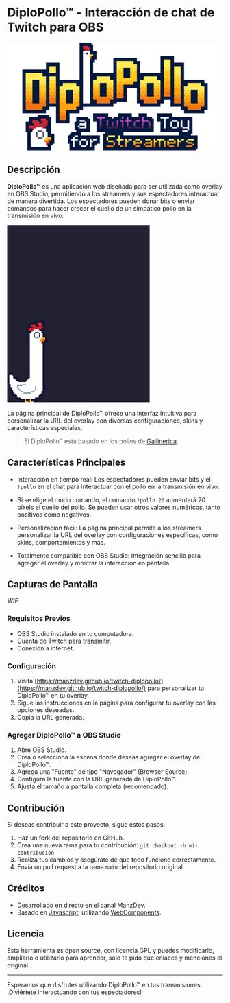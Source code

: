 # DiploPollo™ - Interacción de chat de Twitch para OBS

[![DiploPollo logo](./logo.png)](https://manzdev.github.io/twitch-diplopollo/)

## Descripción

**DiploPollo™** es una aplicación web diseñada para ser utilizada como overlay en OBS Studio, permitiendo a los streamers y sus espectadores interactuar de manera divertida. Los espectadores pueden donar bits o enviar comandos para hacer crecer el cuello de un simpático pollo en la transmisión en vivo.

![DiploPollo Demo](diplopollo.gif)

La página principal de DiploPollo™ ofrece una interfaz intuitiva para personalizar la URL del overlay con diversas configuraciones, skins y características especiales.

> El DiploPollo™ está basado en los pollos de [Gallinerica](https://manzdev.itch.io/gallinerica).

## Características Principales

- Interacción en tiempo real: Los espectadores pueden enviar bits y el `!pollo` en el chat para interactuar con el pollo en la transmisión en vivo.

- Si se elige el modo comando, el comando `!pollo 20` aumentará 20 píxels el cuello del pollo. Se pueden usar otros valores numéricos, tanto positivos como negativos.

- Personalización fácil: La página principal permite a los streamers personalizar la URL del overlay con configuraciones específicas, como skins, comportamientos y más.

- Totalmente compatible con OBS Studio: Integración sencilla para agregar el overlay y mostrar la interacción en pantalla.

## Capturas de Pantalla

*WIP*

### Requisitos Previos

- OBS Studio instalado en tu computadora.
- Cuenta de Twitch para transmitir.
- Conexión a internet.

### Configuración

1. Visita [https://manzdev.github.io/twitch-diplopollo/](https://manzdev.github.io/twitch-diplopollo/) para personalizar tu DiploPollo™ en tu overlay.
2. Sigue las instrucciones en la página para configurar tu overlay con las opciones deseadas.
3. Copia la URL generada.

### Agregar DiploPollo™ a OBS Studio

1. Abre OBS Studio.
2. Crea o selecciona la escena donde deseas agregar el overlay de DiploPollo™.
3. Agrega una "Fuente" de tipo "Navegador" (Browser Source).
4. Configura la fuente con la URL generada de DiploPollo™.
5. Ajusta el tamaño a pantalla completa (recomendado).

## Contribución

Si deseas contribuir a este proyecto, sigue estos pasos:

1. Haz un fork del repositorio en GitHub.
2. Crea una nueva rama para tu contribución: `git checkout -b mi-contribucion`
3. Realiza tus cambios y asegúrate de que todo funcione correctamente.
4. Envía un pull request a la rama `main` del repositorio original.

## Créditos

- Desarrollado en directo en el canal [ManzDev](https://manz.dev/).
- Basado en [Javascript](https://lenguajejs.com/), utilizando [WebComponents](https://lenguajejs.com/webcomponents/).

## Licencia

Esta herramienta es open source, con licencia GPL y puedes modificarlo, ampliarlo o utilizarlo para aprender, sólo te pido que enlaces y menciones el original.

---

Esperamos que disfrutes utilizando DiploPollo™ en tus transmisiones. ¡Diviértete interactuando con tus espectadores!
